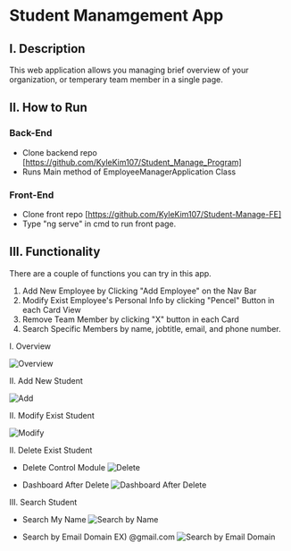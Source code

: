 # Student Manamgement App

## I. Description
This web application allows you managing brief overview of your organization, or temperary team member in a single page.

## II. How to Run

### Back-End
- Clone backend repo [https://github.com/KyleKim107/Student_Manage_Program]
-  Runs Main method of EmployeeManagerApplication Class

### Front-End
- Clone front repo [https://github.com/KyleKim107/Student-Manage-FE]
- Type "ng serve" in cmd to run front page.


## III. Functionality
There are a couple of functions you can try in this app.
1. Add New Employee by Clicking "Add Employee" on the Nav Bar
2. Modify Exist Employee's Personal Info by clicking "Pencel" Button in each Card View
3. Remove Team Member by clicking "X" button in each Card
4. Search Specific Members by name, jobtitle, email, and phone number.

I. Overview

![Overview](2021-10-04-00-51-29.png)

II. Add New Student

![Add](2021-10-04-00-58-12.png)

II. Modify Exist Student

![Modify](2021-10-04-00-59-20.png)

II. Delete Exist Student

- Delete Control Module
![Delete](2021-10-04-01-00-07.png)

- Dashboard After Delete
![Dashboard After Delete](2021-10-04-01-00-42.png)

III. Search Student

- Search My Name
![Search by Name](2021-10-04-01-01-24.png)

- Search by Email Domain EX) @gmail.com
![Search by Email Domain](2021-10-04-01-02-33.png)